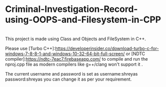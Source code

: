 # Criminal-Investigation-Record-using-OOPS-and-Filesystem-in-CPP
\
This project is made using Class and Objects and FileSystem in C++. <br />

Please use [Turbo C++]:https://developerinsider.co/download-turbo-c-for-windows-7-8-8-1-and-windows-10-32-64-bit-full-screen/  or [NDTC compiler]:https://ndtc-7eac7.firebaseapp.com/ to compile and run the nproj.cpp file as modern compilers like g++/clang won't support it . <br />

The current username and password is set as username:shreyas password:shreyas you can change it as per your requirement.
